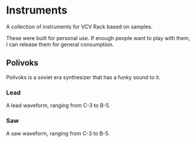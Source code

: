 # Instruments

A collection of instruments for VCV Rack based on samples.

These were built for personal use.  If enough people want to play with them,
I can release them for general consumption.

## Polivoks

Polivoks is a soviet era synthesizer that has a funky sound to it.

### Lead

A lead waveform, ranging from C-3 to B-5.

### Saw

A saw waveform, ranging from C-3 to B-5.
